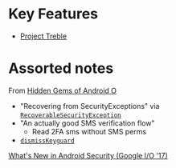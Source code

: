 # Key Features

- [Project Treble](https://source.android.com/devices/architecture/treble)

# Assorted notes


From [Hidden Gems of Android O](https://medium.com/@ianhlake/hidden-gems-of-android-o-7def63136629)

- "Recovering from SecurityExceptions" via [`RecoverableSecurityException`](https://developer.android.com/reference/android/app/RecoverableSecurityException.html)
- "An actually good SMS verification flow"
  - Read 2FA sms without SMS perms
- [`dismissKeyguard`](https://developer.android.com/reference/android/app/KeyguardManager.html#dismissKeyguard%28android.app.Activity,%20android.app.KeyguardManager.KeyguardDismissCallback,%20android.os.Handler%29)

[What's New in Android Security (Google I/O '17)](https://www.youtube.com/watch?v=C9_ytg6MUP0)

